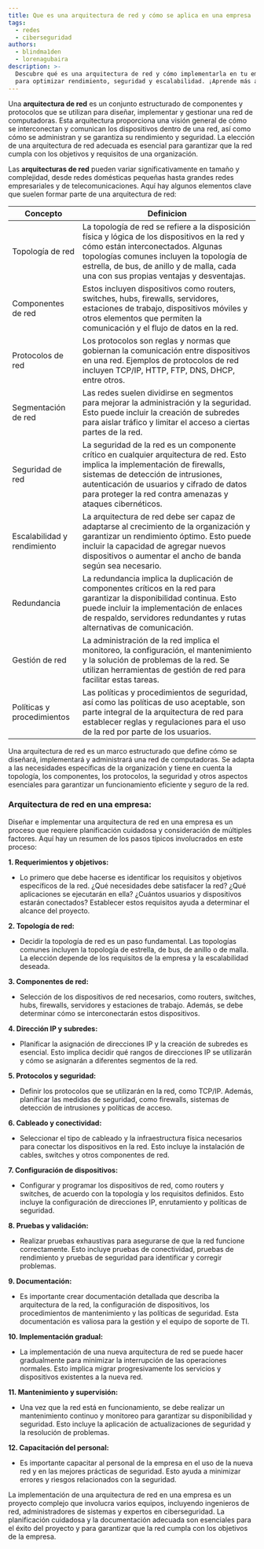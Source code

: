 ```yaml
---
title: Que es una arquitectura de red y cómo se aplica en una empresa
tags:
  - redes
  - ciberseguridad
authors:
  - blindma1den
  - lorenagubaira
description: >-
  Descubre qué es una arquitectura de red y cómo implementarla en tu empresa
  para optimizar rendimiento, seguridad y escalabilidad. ¡Aprende más ahora!
---
```

Una **arquitectura de red** es un conjunto estructurado de componentes y protocolos que se utilizan para diseñar, implementar y gestionar una red de computadoras. Esta arquitectura proporciona una visión general de cómo se interconectan y comunican los dispositivos dentro de una red, así como cómo se administran y se garantiza su rendimiento y seguridad. La elección de una arquitectura de red adecuada es esencial para garantizar que la red cumpla con los objetivos y requisitos de una organización.

Las **arquitecturas de red** pueden variar significativamente en tamaño y complejidad, desde redes domésticas pequeñas hasta grandes redes empresariales y de telecomunicaciones. Aquí hay algunos elementos clave que suelen formar parte de una arquitectura de red:

| Concepto | Definicion |
| --- | --- |
| Topología de red |  La topología de red se refiere a la disposición física y lógica de los dispositivos en la red y cómo están interconectados. Algunas topologías comunes incluyen la topología de estrella, de bus, de anillo y de malla, cada una con sus propias ventajas y desventajas. |
| Componentes de red | Estos incluyen dispositivos como routers, switches, hubs, firewalls, servidores, estaciones de trabajo, dispositivos móviles y otros elementos que permiten la comunicación y el flujo de datos en la red. |
| Protocolos de red |  Los protocolos son reglas y normas que gobiernan la comunicación entre dispositivos en una red. Ejemplos de protocolos de red incluyen TCP/IP, HTTP, FTP, DNS, DHCP, entre otros. |
| Segmentación de red | Las redes suelen dividirse en segmentos para mejorar la administración y la seguridad. Esto puede incluir la creación de subredes para aislar tráfico y limitar el acceso a ciertas partes de la red. |
| Seguridad de red | La seguridad de la red es un componente crítico en cualquier arquitectura de red. Esto implica la implementación de firewalls, sistemas de detección de intrusiones, autenticación de usuarios y cifrado de datos para proteger la red contra amenazas y ataques cibernéticos. |
| Escalabilidad y rendimiento | La arquitectura de red debe ser capaz de adaptarse al crecimiento de la organización y garantizar un rendimiento óptimo. Esto puede incluir la capacidad de agregar nuevos dispositivos o aumentar el ancho de banda según sea necesario. |
| Redundancia | La redundancia implica la duplicación de componentes críticos en la red para garantizar la disponibilidad continua. Esto puede incluir la implementación de enlaces de respaldo, servidores redundantes y rutas alternativas de comunicación. |
| Gestión de red | La administración de la red implica el monitoreo, la configuración, el mantenimiento y la solución de problemas de la red. Se utilizan herramientas de gestión de red para facilitar estas tareas. |
| Políticas y procedimientos | Las políticas y procedimientos de seguridad, así como las políticas de uso aceptable, son parte integral de la arquitectura de red para establecer reglas y regulaciones para el uso de la red por parte de los usuarios. |

Una arquitectura de red es un marco estructurado que define cómo se diseñará, implementará y administrará una red de computadoras. Se adapta a las necesidades específicas de la organización y tiene en cuenta la topología, los componentes, los protocolos, la seguridad y otros aspectos esenciales para garantizar un funcionamiento eficiente y seguro de la red.

### Arquitectura de red en una empresa:

Diseñar e implementar una arquitectura de red en una empresa es un proceso que requiere planificación cuidadosa y consideración de múltiples factores. Aquí hay un resumen de los pasos típicos involucrados en este proceso:

**1. Requerimientos y objetivos:**

- Lo primero que debe hacerse es identificar los requisitos y objetivos específicos de la red. ¿Qué necesidades debe satisfacer la red? ¿Qué aplicaciones se ejecutarán en ella? ¿Cuántos usuarios y dispositivos estarán conectados? Establecer estos requisitos ayuda a determinar el alcance del proyecto.

**2. Topología de red:**

- Decidir la topología de red es un paso fundamental. Las topologías comunes incluyen la topología de estrella, de bus, de anillo o de malla. La elección depende de los requisitos de la empresa y la escalabilidad deseada.

**3. Componentes de red:**

- Selección de los dispositivos de red necesarios, como routers, switches, hubs, firewalls, servidores y estaciones de trabajo. Además, se debe determinar cómo se interconectarán estos dispositivos.

**4. Dirección IP y subredes:**

- Planificar la asignación de direcciones IP y la creación de subredes es esencial. Esto implica decidir qué rangos de direcciones IP se utilizarán y cómo se asignarán a diferentes segmentos de la red.

**5. Protocolos y seguridad:**

- Definir los protocolos que se utilizarán en la red, como TCP/IP. Además, planificar las medidas de seguridad, como firewalls, sistemas de detección de intrusiones y políticas de acceso.

**6. Cableado y conectividad:**

- Seleccionar el tipo de cableado y la infraestructura física necesarios para conectar los dispositivos en la red. Esto incluye la instalación de cables, switches y otros componentes de red.

**7. Configuración de dispositivos:**

- Configurar y programar los dispositivos de red, como routers y switches, de acuerdo con la topología y los requisitos definidos. Esto incluye la configuración de direcciones IP, enrutamiento y políticas de seguridad.

**8. Pruebas y validación:**

- Realizar pruebas exhaustivas para asegurarse de que la red funcione correctamente. Esto incluye pruebas de conectividad, pruebas de rendimiento y pruebas de seguridad para identificar y corregir problemas.

**9. Documentación:**

- Es importante crear documentación detallada que describa la arquitectura de la red, la configuración de dispositivos, los procedimientos de mantenimiento y las políticas de seguridad. Esta documentación es valiosa para la gestión y el equipo de soporte de TI.

**10. Implementación gradual:**

-  La implementación de una nueva arquitectura de red se puede hacer gradualmente para minimizar la interrupción de las operaciones normales. Esto implica migrar progresivamente los servicios y dispositivos existentes a la nueva red.

**11. Mantenimiento y supervisión:**
- Una vez que la red está en funcionamiento, se debe realizar un mantenimiento continuo y monitoreo para garantizar su disponibilidad y seguridad. Esto incluye la aplicación de actualizaciones de seguridad y la resolución de problemas.

**12. Capacitación del personal:**

- Es importante capacitar al personal de la empresa en el uso de la nueva red y en las mejores prácticas de seguridad. Esto ayuda a minimizar errores y riesgos relacionados con la seguridad.

La implementación de una arquitectura de red en una empresa es un proyecto complejo que involucra varios equipos, incluyendo ingenieros de red, administradores de sistemas y expertos en ciberseguridad. La planificación cuidadosa y la documentación adecuada son esenciales para el éxito del proyecto y para garantizar que la red cumpla con los objetivos de la empresa.
